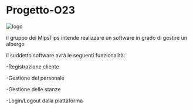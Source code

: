 # Progetto-O23
![logo](https://github.com/IngSW-unipv/Progetto-O23/assets/119416593/fcf3e57d-b43d-4619-9d1a-0305d3d08b5f)

il gruppo dei MipsTips intende realizzare un software in grado di gestire un albergo

il suddetto software avrà le seguenti funzionalità:

-Registrazione cliente

-Gestione del personale

-Gestione delle stanze 

-Login/Logout dalla piattaforma
